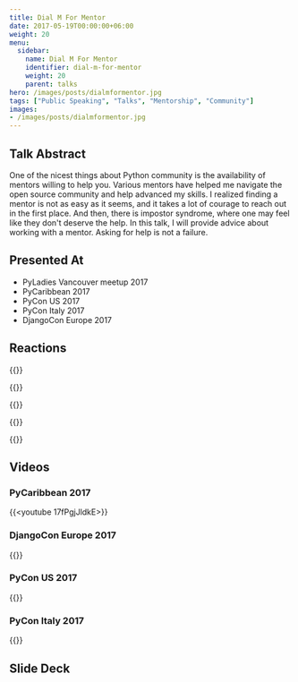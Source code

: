 ```yaml
---
title: Dial M For Mentor
date: 2017-05-19T00:00:00+06:00
weight: 20
menu:
  sidebar:
    name: Dial M For Mentor
    identifier: dial-m-for-mentor
    weight: 20
    parent: talks
hero: /images/posts/dialmformentor.jpg
tags: ["Public Speaking", "Talks", "Mentorship", "Community"]
images:
- /images/posts/dialmformentor.jpg
---
```




## Talk Abstract 


One of the nicest things about Python community is the availability of mentors willing to help you.
Various mentors have helped me navigate the open source community and help advanced my skills.
I realized finding a mentor is not as easy as it seems, and it takes a lot of courage to reach out
in the first place. And then, there is impostor syndrome, where one may feel like they don't deserve the help.
In this talk, I will provide advice about working with a mentor.
Asking for help is not a failure. 


## Presented At

- PyLadies Vancouver meetup 2017
- PyCaribbean 2017
- PyCon US 2017
- PyCon Italy 2017
- DjangoCon Europe 2017


## Reactions

{{<x user="jangondol" id="849550238859890688">}}

{{<x user="colleenjhardie" id="888131666241175552">}}

{{<x user="matrixise" id="865678978677223429">}}

{{<x user="matrixise" id="865671358771978240">}}

{{<x user="demonware" id="865964284282638337">}}

## Videos

### PyCaribbean 2017

{{<youtube 17fPgjJldkE>}}

### DjangoCon Europe 2017

{{<youtube gAH0PbtHrMU>}}

### PyCon US 2017

{{<youtube Wc1krFb5ifQ>}}

### PyCon Italy 2017

{{<youtube lLshRoPpjHw>}}

## Slide Deck

<script defer class="speakerdeck-embed" data-id="db742c660b9c48b1884dadb5644584df" data-ratio="1.77777777777778" src="//speakerdeck.com/assets/embed.js"></script>
